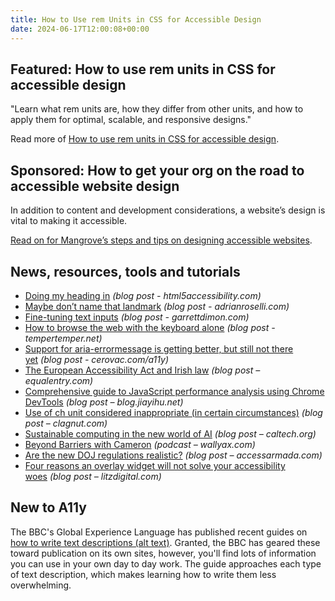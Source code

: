 ```yaml
---
title: How to Use rem Units in CSS for Accessible Design
date: 2024-06-17T12:00:08+00:00
---
```


## Featured: How to use rem units in CSS for accessible design

"Learn what rem units are, how they differ from other units, and how to apply them for optimal, scalable, and responsive designs."

Read more of [How to use rem units in CSS for accessible design](https://www.a11y-collective.com/blog/what-is-rem-in-css/).

## Sponsored: How to get your org on the road to accessible website design

In addition to content and development considerations, a website’s design is vital to making it accessible.

[Read on for Mangrove’s steps and tips on designing accessible websites](https://bit.ly/3VtkCnh).

## News, resources, tools and tutorials

- [Doing my heading in](https://html5accessibility.com/stuff/2024/06/05/doing-my-heading-in/) *(blog post - html5accessibility.com)*
- [Maybe don’t name that landmark](https://adrianroselli.com/2024/06/maybe-dont-name-that-landmark.html) *(blog post - adrianroselli.com)*
- [Fine-tuning text inputs](https://garrettdimon.com/journal/posts/fine-tuning-text-inputs) *(blog post - garrettdimon.com)*
- [How to browse the web with the keyboard alone](https://www.tempertemper.net/blog/how-to-browse-the-web-with-the-keyboard-alone) *(blog post - tempertemper.net)*
- [Support for aria-errormessage is getting better, but still not there yet](https://cerovac.com/a11y/2024/06/support-for-aria-errormessage-is-getting-better-but-still-not-there-yet/) *(blog post - cerovac.com/a11y)*
- [The European Accessibility Act and Irish law](https://equalentry.com/accessibility-act-europe-irish-law/) *(blog post – equalentry.com)*
- [Comprehensive guide to JavaScript performance analysis using Chrome DevTools](https://blog.jiayihu.net/comprenhensive-guide-chrome-performance/) *(blog post – blog.jiayihu.net)*
- [Use of ch unit considered inappropriate (in certain circumstances)](https://clagnut.com/blog/2432/) *(blog post – clagnut.com)*
- [Sustainable computing in the new world of AI](https://www.caltech.edu/about/news/sustainable-computing-in-the-new-world-of-ai) *(blog post – caltech.org)*
- [Beyond Barriers with Cameron](https://wallyax.com/blog/accessibility-developer-ux-expert-insights) *(podcast – wallyax.com)*
- [Are the new DOJ regulations realistic?](https://www.accessarmada.com/blog/can-ada-title-ii-accessibility-be-efficient-a-response-to-richard-hunt/) *(blog post – accessarmada.com)*
- [Four reasons an overlay widget will not solve your accessibility woes](https://litzdigital.com/blog/4-reasons-an-overlay-widget-will-not-solve-your-accessibility-woes/) *(blog post – litzdigital.com)*

## New to A11y

The BBC's Global Experience Language has published recent guides on [how to write text descriptions (alt text)](https://www.bbc.co.uk/gel/how-to-write-text-descriptions-alt-text). Granted, the BBC has geared these toward publication on its own sites, however, you'll find lots of information you can use in your own day to day work. The guide approaches each type of text description, which makes learning how to write them less overwhelming.
